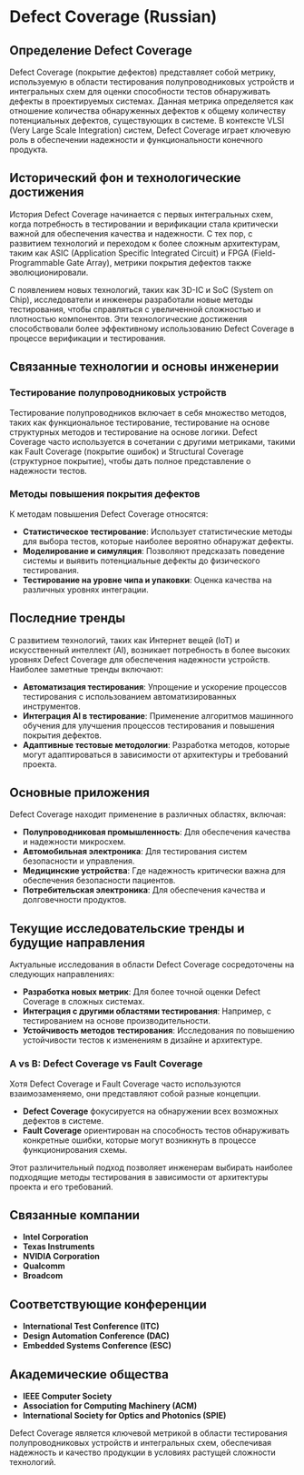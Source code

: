 # Defect Coverage (Russian)

## Определение Defect Coverage

Defect Coverage (покрытие дефектов) представляет собой метрику, используемую в области тестирования полупроводниковых устройств и интегральных схем для оценки способности тестов обнаруживать дефекты в проектируемых системах. Данная метрика определяется как отношение количества обнаруженных дефектов к общему количеству потенциальных дефектов, существующих в системе. В контексте VLSI (Very Large Scale Integration) систем, Defect Coverage играет ключевую роль в обеспечении надежности и функциональности конечного продукта.

## Исторический фон и технологические достижения

История Defect Coverage начинается с первых интегральных схем, когда потребность в тестировании и верификации стала критически важной для обеспечения качества и надежности. С тех пор, с развитием технологий и переходом к более сложным архитектурам, таким как ASIC (Application Specific Integrated Circuit) и FPGA (Field-Programmable Gate Array), метрики покрытия дефектов также эволюционировали.

С появлением новых технологий, таких как 3D-IC и SoC (System on Chip), исследователи и инженеры разработали новые методы тестирования, чтобы справляться с увеличенной сложностью и плотностью компонентов. Эти технологические достижения способствовали более эффективному использованию Defect Coverage в процессе верификации и тестирования.

## Связанные технологии и основы инженерии

### Тестирование полупроводниковых устройств

Тестирование полупроводников включает в себя множество методов, таких как функциональное тестирование, тестирование на основе структурных методов и тестирование на основе логики. Defect Coverage часто используется в сочетании с другими метриками, такими как Fault Coverage (покрытие ошибок) и Structural Coverage (структурное покрытие), чтобы дать полное представление о надежности тестов.

### Методы повышения покрытия дефектов

К методам повышения Defect Coverage относятся:

- **Статистическое тестирование**: Использует статистические методы для выбора тестов, которые наиболее вероятно обнаружат дефекты.
- **Моделирование и симуляция**: Позволяют предсказать поведение системы и выявить потенциальные дефекты до физического тестирования.
- **Тестирование на уровне чипа и упаковки**: Оценка качества на различных уровнях интеграции.

## Последние тренды

С развитием технологий, таких как Интернет вещей (IoT) и искусственный интеллект (AI), возникает потребность в более высоких уровнях Defect Coverage для обеспечения надежности устройств. Наиболее заметные тренды включают:

- **Автоматизация тестирования**: Упрощение и ускорение процессов тестирования с использованием автоматизированных инструментов.
- **Интеграция AI в тестирование**: Применение алгоритмов машинного обучения для улучшения процессов тестирования и повышения покрытия дефектов.
- **Адаптивные тестовые методологии**: Разработка методов, которые могут адаптироваться в зависимости от архитектуры и требований проекта.

## Основные приложения

Defect Coverage находит применение в различных областях, включая:

- **Полупроводниковая промышленность**: Для обеспечения качества и надежности микросхем.
- **Автомобильная электроника**: Для тестирования систем безопасности и управления.
- **Медицинские устройства**: Где надежность критически важна для обеспечения безопасности пациентов.
- **Потребительская электроника**: Для обеспечения качества и долговечности продуктов.

## Текущие исследовательские тренды и будущие направления

Актуальные исследования в области Defect Coverage сосредоточены на следующих направлениях:

- **Разработка новых метрик**: Для более точной оценки Defect Coverage в сложных системах.
- **Интеграция с другими областями тестирования**: Например, с тестированием на основе производительности.
- **Устойчивость методов тестирования**: Исследования по повышению устойчивости тестов к изменениям в дизайне и архитектуре.

### A vs B: Defect Coverage vs Fault Coverage

Хотя Defect Coverage и Fault Coverage часто используются взаимозаменяемо, они представляют собой разные концепции. 

- **Defect Coverage** фокусируется на обнаружении всех возможных дефектов в системе.
- **Fault Coverage** ориентирован на способность тестов обнаруживать конкретные ошибки, которые могут возникнуть в процессе функционирования схемы.

Этот различительный подход позволяет инженерам выбирать наиболее подходящие методы тестирования в зависимости от архитектуры проекта и его требований.

## Связанные компании

- **Intel Corporation**
- **Texas Instruments**
- **NVIDIA Corporation**
- **Qualcomm**
- **Broadcom**

## Соответствующие конференции

- **International Test Conference (ITC)**
- **Design Automation Conference (DAC)**
- **Embedded Systems Conference (ESC)**

## Академические общества

- **IEEE Computer Society**
- **Association for Computing Machinery (ACM)**
- **International Society for Optics and Photonics (SPIE)**

Defect Coverage является ключевой метрикой в области тестирования полупроводниковых устройств и интегральных схем, обеспечивая надежность и качество продукции в условиях растущей сложности технологий.